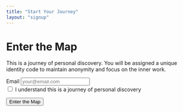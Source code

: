 ```yaml
---
title: "Start Your Journey"
layout: "signup"
---
```


# Enter the Map

This is a journey of personal discovery. You will be assigned a unique identity code to maintain anonymity and focus on the inner work.

<form id="signup-form">
  <div class="form-group">
    <label for="email">Email</label>
    <input type="email" id="email" name="email" placeholder="your@email.com" required>
  </div>
  
  <div class="form-group">
    <input type="checkbox" id="agreement" name="agreement" required>
    <label for="agreement">I understand this is a journey of personal discovery</label>
  </div>
  
  <button type="submit">Enter the Map</button>
</form>

<div id="identity-assignment" style="display: none;">
  <h2>Your Identity Code</h2>
  <p id="user-code"></p>
  <p>This is your anonymous identity for the journey. Keep it safe.</p>
  <a href="/map" class="button">Begin Your First Mission</a>
</div> 